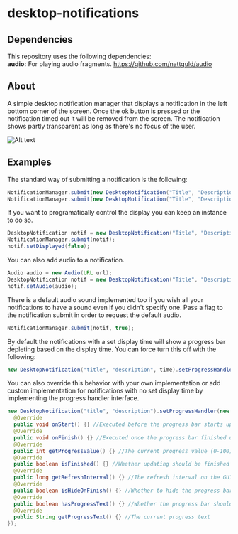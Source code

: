 # desktop-notifications

## Dependencies
This repository uses the following dependencies:  
**audio:** For playing audio fragments. https://github.com/nattguld/audio  

## About
A simple desktop notification manager that displays a notification in the left bottom corner of the screen.
Once the ok button is pressed or the notification timed out it will be removed from the screen.
The notification shows partly transparent as long as there's no focus of the user.

![Alt text](https://i.imgur.com/Gtw2s5m.png "")

## Examples
The standard way of submitting a notification is the following:
```java
NotificationManager.submit(new DesktopNotification("Title", "Description", int displayTimeInSeconds);
NotificationManager.submit(new DesktopNotification("Title", "Description");
```

If you want to programatically control the display you can keep an instance to do so.
```java
DesktopNotification notif = new DesktopNotification("Title", "Description");
NotificationManager.submit(notif);
notif.setDisplayed(false);
```

You can also add audio to a notification.
```java
Audio audio = new Audio(URL url);
DesktopNotification notif = new DesktopNotification("Title", "Description", int optionalDisplayTimeInSeconds);
notif.setAudio(audio);
```

There is a default audio sound implemented too if you wish all your notifications to have a sound even if you didn't specify one.
Pass a flag to the notification submit in order to request the default audio.
```java
NotificationManager.submit(notif, true);
```

By default the notifications with a set display time will show a progress bar depleting based on the display time.
You can force turn this off with the following:
```java
new DesktopNotification("title", "description", time).setProgressHandler(null);
```

You can also override this behavior with your own implementation or add custom implementation for notifications with no set display time by implementing the progress handler interface.
```java
new DesktopNotification("title", "description").setProgressHandler(new IProgressBarHandler() {
  @Override
  public void onStart() {} //Executed before the progress bar starts updating
  @Override
  public void onFinish() {} //Executed once the progress bar finished updating
  @Override
  public int getProgressValue() {} //The current progress value (0-100)
  @Override
  public boolean isFinished() {} //Whether updating should be finished or not
  @Override
  public long getRefreshInterval() {} //The refresh interval on the GUI for the progress bar
  @Override
  public boolean isHideOnFinish() {} //Whether to hide the progress bar once finished or not
  @Override
  public boolean hasProgressText() {} //Whether the progress bar should show text or not
  @Override
  public String getProgressText() {} //The current progress text
});
```
